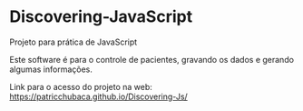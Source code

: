 

# Discovering-JavaScript

Projeto para prática de JavaScript

Este software é para o controle de pacientes, gravando os dados e gerando algumas informações.

Link para o acesso do projeto na web:
https://patricchubaca.github.io/Discovering-Js/
